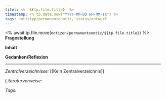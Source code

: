 ```yaml
---
titel: <% `${tp.file.title}` %>
timestamp: <% tp.date.now("YYYY-MM-DD HH-MM-ss") %>
tags: notiztyp/permanentenotiz, status/entwurf
---
```

<% 
await tp.file.move(`notizen/permanentenotiz/${tp.file.title}`)
%>
**Fragestellung**

**Inhalt**

**Gedanken/Reflexion**

---
*Zentralverzeichnisse:*
[[Kein Zentralverzeichnis]]

*Literaturverweise:*

*Tags:*
